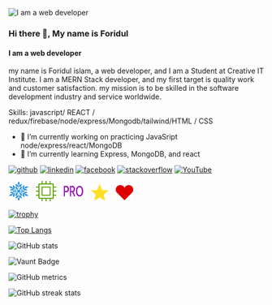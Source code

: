 ![ I am a web developer](https://media.licdn.com/dms/image/v2/D5616AQF-GVJuXMRChw/profile-displaybackgroundimage-shrink_350_1400/profile-displaybackgroundimage-shrink_350_1400/0/1726986645229?e=1734566400&v=beta&t=RS6eYk5qCtjff3l11EYAeZubbWClVQd7eOufCXIXDcc) 

### Hi there 👋, My name is Foridul
####  I am a web developer


my name is Foridul islam, a web developer, and I am a Student at Creative IT Institute. I am a MERN Stack developer, and my first target is quality work and customer satisfaction.  my mission is to be skilled in the software development industry and service worldwide.   

Skills: javascript/ REACT / redux/firebase/node/express/Mongodb/tailwind/HTML / CSS

- 🔭 I’m currently working on practicing JavaSript node/express/react/MongoDB 
- 🌱 I’m currently learning Express, MongoDB, and react 


[<img src='https://cdn.jsdelivr.net/npm/simple-icons@3.0.1/icons/github.svg' alt='github' height='40'>](https://github.com/https://github.com/FORIDUL818)  [<img src='https://cdn.jsdelivr.net/npm/simple-icons@3.0.1/icons/linkedin.svg' alt='linkedin' height='40'>](https://www.linkedin.com/in/https://www.linkedin.com/in/foridulslam//)  [<img src='https://cdn.jsdelivr.net/npm/simple-icons@3.0.1/icons/facebook.svg' alt='facebook' height='40'>](https://www.facebook.com/https://www.facebook.com/Foridul.islamftr)  [<img src='https://cdn.jsdelivr.net/npm/simple-icons@3.0.1/icons/stackoverflow.svg' alt='stackoverflow' height='40'>](https://stackoverflow.com/users/https://stackoverflow.com/users/21719066/fi-foridul-islam)  [<img src='https://cdn.jsdelivr.net/npm/simple-icons@3.0.1/icons/youtube.svg' alt='YouTube' height='40'>](https://www.youtube.com/channel/https://youtube.com/@user-jm5wk9ym5y?si=GVeXqj5Wj8uKQJPO)  

<a href='https://archiveprogram.github.com/'><img src='https://raw.githubusercontent.com/acervenky/animated-github-badges/master/assets/acbadge.gif' width='40' height='40'></a> <a href='https://docs.github.com/en/developers'><img src='https://raw.githubusercontent.com/acervenky/animated-github-badges/master/assets/devbadge.gif' width='40' height='40'></a> <a href='https://github.com/pricing'><img src='https://raw.githubusercontent.com/acervenky/animated-github-badges/master/assets/pro.gif' width='40' height='40'></a> <a href='https://stars.github.com/'><img src='https://raw.githubusercontent.com/acervenky/animated-github-badges/master/assets/starbadge.gif' width='35' height='35'></a> <a href='https://docs.github.com/en/github/supporting-the-open-source-community-with-github-sponsors'><img src='https://raw.githubusercontent.com/acervenky/animated-github-badges/master/assets/sponsorbadge.gif' width='35' height='35'></a> 

[![trophy](https://github-profile-trophy.vercel.app/?username=https://github.com/FORIDUL818)](https://github.com/ryo-ma/github-profile-trophy)

[![Top Langs](https://github-readme-stats.vercel.app/api/top-langs/?username=https://github.com/FORIDUL818)](https://github.com/anuraghazra/github-readme-stats)

![GitHub stats](https://github-readme-stats.vercel.app/api?username=https://github.com/FORIDUL818&show_icons=true&count_private=true)  

![Vaunt Badge](https://api.vaunt.dev/v1/github/entities/https://github.com/FORIDUL818/contributions?format=svg&private=true)  

![GitHub metrics](https://metrics.lecoq.io/https://github.com/FORIDUL818)  

![GitHub streak stats](https://streak-stats.demolab.com/?user=https://github.com/FORIDUL818)  
